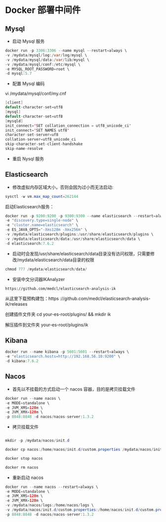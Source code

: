 # Docker 部署中间件

## Mysql

- 启动 Mysql 服务

```java
docker run -p 3306:3306 --name mysql --restart=always \
-v /mydata/mysql/log:/var/log/mysql \
-v /mydata/mysql/data:/var/lib/mysql \
-v /mydata/mysql/conf:/etc/mysql \
-e MYSQL_ROOT_PASSWORD=root \
-d mysql:5.7
```

- 配置 Mysql 编码

vi /mydata/mysql/conf/my.cnf

```java
[client]
default-character-set=utf8
[mysql]
default-character-set=utf8
[mysqld]
init_connect='SET collation_connection = utf8_unicode_ci'
init_connect='SET NAMES utf8'
character-set-server=uf8
collation-server=utf8_unicode_ci
skip-character-set-client-handshake
skip-name-resolve
```

- 重启 Nysql 服务

## Elasticsearch

- 修改虚拟内存区域大小，否则会因为过小而无法启动:

```java
sysctl -w vm.max_map_count=262144
```

启动Elasticsearch服务：

```java
docker run -p 9200:9200 -p 9300:9300 --name elasticsearch --restart=always \
-e "discovery.type=single-node" \
-e "cluster.name=elasticsearch" \
-e ES_JAVA_OPTS="-Xms128m -Xmx256m" \
-v /mydata/elasticsearch/plugins:/usr/share/elasticsearch/plugins \
-v /mydata/elasticsearch/data:/usr/share/elasticsearch/data \
-d elasticsearch:7.6.2
```

- 启动时会发现/usr/share/elasticsearch/data目录没有访问权限，只需要修改/mydata/elasticsearch/data目录的权限

```java
chmod 777 /mydata/elasticsearch/data/
```

- 安装中文分词器IKAnalyzer

`https://github.com/medcl/elasticsearch-analysis-ik`

从这里下载预构建包：https ://github.com/medcl/elasticsearch-analysis-ik/releases

创建插件文件夹 cd your-es-root/plugins/ && mkdir ik

解压插件到文件夹 your-es-root/plugins/ik

## Kibana

```java
docker run --name kibana -p 5601:5601 --restart=always \
-e "elasticsearch.hosts=http://192.168.56.10:9200" \
-d kibana:7.6.2
```

## Nacos

- 首先以不挂载的方式启动一个 nacos 容器，目的是拷贝挂载文件

```java
docker run --name nacos \
-e MODE=standalone \
-e JVM_XMS=128m \
-e JVM_XMX=128m \
-p 8848:8848 -d nacos/nacos-server:1.3.2
```

- 拷贝挂载文件

```java

mkdir -p /mydata/nacos/init.d

docker cp nacos:/home/nacos/init.d/custom.properties /mydata/nacos/init.d

docker stop nacos

docker rm nacos

```

- 重新启动 nacos

```java
docker run --name nacos --restart=always \
-e MODE=standalone \
-e JVM_XMS=128m \
-e JVM_XMX=128m \
-v /mydata/nacos/logs:/home/nacos/logs \
-v /mydata/nacos/init.d/custom.properties:/home/nacos/init.d/custom.properties \
-p 8848:8848 -d nacos/nacos-server:1.3.2
```
